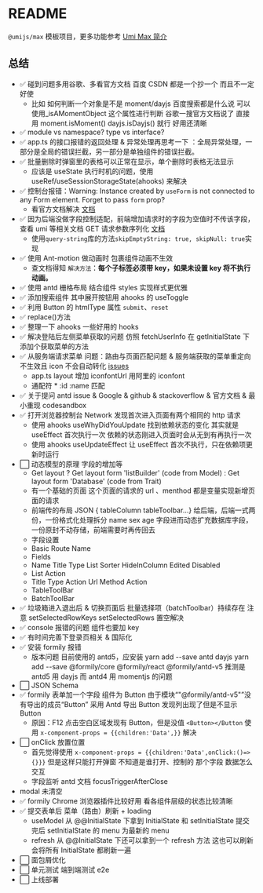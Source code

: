 # README

`@umijs/max` 模板项目，更多功能参考 [Umi Max 简介](https://umijs.org/docs/max/introduce)

## 总结

- ✅ 碰到问题多用谷歌、多看官方文档 百度 CSDN 都是一个抄一个 而且不一定好使
  - 比如 如何判断一个对象是不是 moment/dayjs 百度搜索都是什么说 可以使用\_isAMomentObject 这个属性进行判断 谷歌一搜官方文档说了 直接用 moment.isMoment() dayjs.isDayjs() 就行 好用还清晰
- ✅ module vs namespace? type vs interface?
- ✅ app.ts 的接口报错的返回处理 & 异常处理再思考一下 ：全局异常处理，一部分是全局的错误拦截，另一部分是单独组件的错误拦截。
- ✅ 批量删除时弹窗里的表格可以正常在显示，单个删除时表格无法显示
  - 应该是 useState 执行时机的问题，使用 useRef/useSessionStorageState(ahooks) 来解决
- ✅ 控制台报错：Warning: Instance created by `useForm` is not connected to any Form element. Forget to pass `form` prop?
  - 看官方文档解决 [文档](https://ant.design/components/form-cn#%E4%B8%BA%E4%BD%95%E5%9C%A8-modal-%E4%B8%AD%E8%B0%83%E7%94%A8-form-%E6%8E%A7%E5%88%B6%E5%8F%B0%E4%BC%9A%E6%8A%A5%E9%94%99)
- ✅ 因为后端没做字段控制适配，前端增加请求时的字段为空值时不传该字段，查看 umi 等相关文档 GET 请求参数序列化 [文档](https://umijs.org/docs/max/request#get-%E8%AF%B7%E6%B1%82%E5%8F%82%E6%95%B0%E5%BA%8F%E5%88%97%E5%8C%96)
  - 使用`query-string`库的方法`skipEmptyString: true, skipNull: true`实现
- ✅ 使用 Ant-motion 做动画时 包裹组件动画不生效
  - 查文档得知 `解决方法`：**每个子标签必须带 key，如果未设置 key 将不执行动画。**
- ✅ 使用 antd 栅格布局 结合组件 styles 实现样式更优雅
- ✅ 添加搜索组件 其中展开按钮用 ahooks 的 useToggle
- ✅ 利用 Button 的 htmlType 属性 `submit`、`reset`
- ✅ replace()方法
- ✅ 整理一下 ahooks 一些好用的 hooks
- ✅ 解决登陆后左侧菜单获取的问题 仿照 fetchUserInfo 在 getInitialState 下添加个获取菜单的方法
- ✅ 从服务端请求菜单 问题：路由与页面匹配问题 & 服务端获取的菜单重定向不生效且 icon 不会自动转化 [issues](https://github.com/ant-design/ant-design-pro/issues/8101)
  - app.ts layout 增加 iconfontUrl 用阿里的 iconfont
  - 通配符 \* :id :name 匹配
- ✅ 关于提问 antd issue & Google & github & stackoverflow & 官方文档 & 最小重现 codesandbox
- ✅ 打开浏览器控制台 Network 发现首次进入页面有两个相同的 http 请求
  - 使用 ahooks useWhyDidYouUpdate 找到依赖状态的变化 其实就是 useEffect 首次执行一次 依赖的状态刚进入页面时会从无到有再执行一次
  - 使用 ahooks useUpdateEffect 让 useEffect 首次不执行，只在依赖项更新时运行
- ⬜ 动态模型的原理 字段的增加等
  - Get layout ? Get layout form 'listBuilder' (code from Model) : Get layout form 'Database' (code from Trait)
  - 有一个基础的页面 这个页面的请求的 url 、menthod 都是变量实现新增页面的请求
  - 前端传的布局 JSON { tableColumn tableToolbar...} 给后端，后端一式两份，一份格式化处理拆分 name sex age 字段进而动态扩充数据库字段，一份原封不动存储，前端需要时再传回去
  - 字段设置
  - Basic Route Name
  - Fields
  - Name Title Type List Sorter HideInColumn Edited Disabled
  - List Action
  - Title Type Action Url Method Action
  - TableToolBar
  - BatchToolBar
- ✅ 垃圾箱进入退出后 & 切换页面后 批量选择项（batchToolbar）持续存在 注意 setSelectedRowKeys setSelectedRows 置空解决
- ✅ console 报错的问题 <Col> 组件也要加 key
- ✅ 有时间完善下登录页相关 & 国际化
- ✅ 安装 formily 报错
  - 版本问题 目前使用的 antd5，应安装 yarn add --save antd dayjs yarn add --save @formily/core @formily/react @formily/antd-v5 推测是 antd5 用 dayjs 而 antd4 用 momentjs 的问题
- ⬜ JSON Schema
- ✅ formily 表单加一个字段 组件为 Button 由于模块“"@formily/antd-v5"”没有导出的成员“Button” 采用 Antd 导出 Button 发现列出现了但是不显示 Button
  - 原因：F12 点击空白区域发现有 Button，但是没值 `<Button></Button` 使用 `x-component-props = {{children:'Data',}}` 解决
- ⬜ onClick 放置位置
  - 首先觉得使用 `x-component-props = {{children:'Data',onClick:()=>{}}}` 但是这样只能打开弹窗 不知道是谁打开、控制的 那个字段 数据怎么交互
  - 字段监听 antd 文档 focusTriggerAfterClose
- modal 未清空
- ✅ formily Chrome 浏览器插件比较好用 看各组件层级的状态比较清晰
- ✅ 提交表单后 菜单（路由）刷新 + loading
  - useModel 从 @@InitialState 下拿到 InitialState 和 setInitialState 提交完后 setInitialState 的 menu 为最新的 menu
  - refresh 从 @@InitialState 下还可以拿到一个 refresh 方法 这也可以刷新 会将所有 InitialState 都刷新一遍
- ⬜ 面包屑优化
- ⬜ 单元测试 端到端测试 e2e
- ⬜ 上线部署

